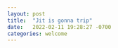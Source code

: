```yaml
---
layout: post
title:  "Jit is gonna trip"
date:   2022-02-11 19:28:27 -0700
categories: welcome
---
```


